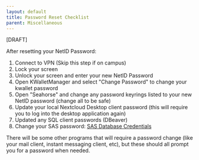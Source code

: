 ```yaml
---
layout: default
title: Password Reset Checklist
parent: Miscellaneous
---
```


[DRAFT]

After resetting your NetID Password:

1.  Connect to VPN (Skip this step if on campus)
2.  Lock your screen
3.  Unlock your screen and enter your new NetID Password
4.  Open KWalletManager and select "Change Password" to change your
    kwallet password
5.  Open "Seahorse" and change any password keyrings listed to your new
    NetID password (change all to be safe)
6.  Update your local Nextcloud Desktop client password (this will
    require you to log into the desktop application again)
7.  Updated any SQL client passwords (DBeaver)
8.  Change your SAS password: [SAS Database
    Credentials](../sas/sasDatabaseCredentials.md)

There will be some other programs that will require a password change
(like your mail client, instant messaging client, etc), but these should
all prompt you for a password when needed.
